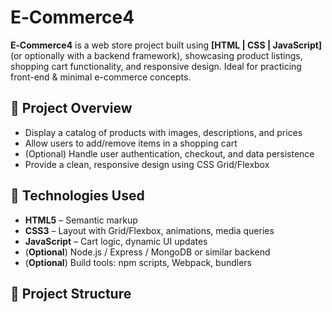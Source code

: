 # E‑Commerce4

**E‑Commerce4** is a web store project built using **[HTML | CSS | JavaScript]** (or optionally with a backend framework), showcasing product listings, shopping cart functionality, and responsive design. Ideal for practicing front-end & minimal e-commerce concepts.

## 🎯 Project Overview

- Display a catalog of products with images, descriptions, and prices  
- Allow users to add/remove items in a shopping cart  
- (Optional) Handle user authentication, checkout, and data persistence  
- Provide a clean, responsive design using CSS Grid/Flexbox  

## 🧰 Technologies Used

- **HTML5** – Semantic markup  
- **CSS3** – Layout with Grid/Flexbox, animations, media queries  
- **JavaScript** – Cart logic, dynamic UI updates  
- (**Optional**) Node.js / Express / MongoDB or similar backend  
- (**Optional**) Build tools: npm scripts, Webpack, bundlers  

## 📁 Project Structure

